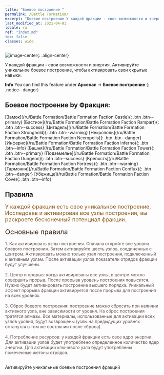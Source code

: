 ```yaml
---
title: "Боевое построение "
permalink: /Battle Formation/
excerpt: "Боевое построение.У каждой фракции - свои возможности и энергия. Активируйте уникальное боевое построение, чтобы активировать свои скрытые навыки."
last_modified_at: 2021-04-01
locale: ru
ref: "index.md"
toc: false
classes: wide
---
```


![image-center](/assets/images/newBattleFormation.jpg){: .align-center}

  У каждой фракции - свои возможности и энергия. Активируйте уникальное боевое построение, чтобы активировать свои скрытые навыки.

**Info** You can find this feature under **Арсенал** -> **Боевое построение** 
{: .notice--danger}

## Боевое построение by Фракция: 

  [Замок](/ru/Battle Formation/Battle Formation Faction Castle){: .btn .btn--primary} [Бастион](/ru/Battle Formation/Battle Formation Faction Rampart){: .btn .btn--success} [Цитадель](/ru/Battle Formation/Battle Formation Faction Stronghold){: .btn .btn--warning} [Некрополь](/ru/Battle Formation/Battle Formation Faction Necropolis){: .btn .btn--danger} [Инферно](/ru/Battle Formation/Battle Formation Faction Inferno){: .btn .btn--info} [Башня](/ru/Battle Formation/Battle Formation Faction Tower){: .btn .btn--primary} [Подземелье](/ru/Battle Formation/Battle Formation Faction Dungeon){: .btn .btn--success} [Крепость](/ru/Battle Formation/Battle Formation Faction Fortress){: .btn .btn--warning} [Гармония](/ru/Battle Formation/Battle Formation Faction Conflux){: .btn .btn--danger} [Убежище](/ru/Battle Formation/Battle Formation Faction Cove){: .btn .btn--info} 

## Правила

  <span style="color: #8a5c1d;font-size:18px">У каждой фракции есть свое уникальное построение. Исследовав и активировав все узлы построения, вы раскроете бесконечный потенциал фракции. </span><br/><span style="color: #ffffff"> </span><br/><span style="color: #3c2a1e;font-size:22px">Основные правила</span><br/><span style="color: #ffffff;font-size:6px"> </span><br/><span style="color: #645252">1. Как активировать узлы построения. Сначала откройте все уровни боевого построения. Затем активируйте шесть узлов, соединенных с центром. Активировать можно только узел построения, подключенный к активным узлам. После активации узлов показатели отрядов фракции будут улучшены. </span><br/><span style="color: #ffffff;font-size:6px"> </span><br/><span style="color: #645252">2. Центр и прорыв: когда активированы все узлы, в центре можно совершить прорыв. После прорыва уровень построения повысится. Нужно будет активировать построение высшего порядка. Уникальный эффект прорыва фракции активируется после прорыва для построения на всех уровнях. </span><br/><span style="color: #ffffff;font-size:6px"> </span><br/><span style="color: #645252">3. Сброс боевого построения: построение можно сбросить при наличии активного узла, вне зависимости от уровня. На сброс построения тратятся алмазы. Все материалы, использованные для активации всех узлов уровня, будут возвращены (узлы на предыдущих уровнях останутся в том же состоянии после сброса). </span><br/><span style="color: #ffffff;font-size:6px"> </span><br/><span style="color: #645252">4. Потребление ресурсов: у каждой фракции есть свое ядро энергии. Для активации узлов будет употреблено определенное количество ядер энергии. Для активации ключевого узла будут употреблены помеченные жетоны отрядов.</span>

<br/>  Активируйте уникальные боевые построения фракций

<br/>